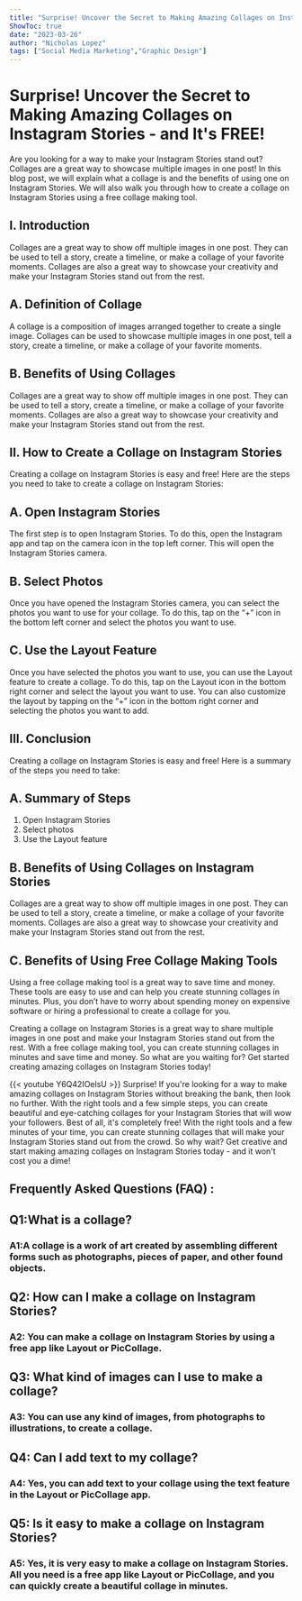```yaml
---
title: "Surprise! Uncover the Secret to Making Amazing Collages on Instagram Stories - and It's FREE!"
ShowToc: true 
date: "2023-03-26"
author: "Nicholas Lopez" 
tags: ["Social Media Marketing","Graphic Design"]
---
```

# Surprise! Uncover the Secret to Making Amazing Collages on Instagram Stories - and It's FREE!

Are you looking for a way to make your Instagram Stories stand out? Collages are a great way to showcase multiple images in one post! In this blog post, we will explain what a collage is and the benefits of using one on Instagram Stories. We will also walk you through how to create a collage on Instagram Stories using a free collage making tool. 

## I. Introduction

Collages are a great way to show off multiple images in one post. They can be used to tell a story, create a timeline, or make a collage of your favorite moments. Collages are also a great way to showcase your creativity and make your Instagram Stories stand out from the rest.

## A. Definition of Collage

A collage is a composition of images arranged together to create a single image. Collages can be used to showcase multiple images in one post, tell a story, create a timeline, or make a collage of your favorite moments. 

## B. Benefits of Using Collages

Collages are a great way to show off multiple images in one post. They can be used to tell a story, create a timeline, or make a collage of your favorite moments. Collages are also a great way to showcase your creativity and make your Instagram Stories stand out from the rest.

## II. How to Create a Collage on Instagram Stories

Creating a collage on Instagram Stories is easy and free! Here are the steps you need to take to create a collage on Instagram Stories: 

## A. Open Instagram Stories

The first step is to open Instagram Stories. To do this, open the Instagram app and tap on the camera icon in the top left corner. This will open the Instagram Stories camera. 

## B. Select Photos

Once you have opened the Instagram Stories camera, you can select the photos you want to use for your collage. To do this, tap on the “+” icon in the bottom left corner and select the photos you want to use. 

## C. Use the Layout Feature

Once you have selected the photos you want to use, you can use the Layout feature to create a collage. To do this, tap on the Layout icon in the bottom right corner and select the layout you want to use. You can also customize the layout by tapping on the “+” icon in the bottom right corner and selecting the photos you want to add. 

## III. Conclusion

Creating a collage on Instagram Stories is easy and free! Here is a summary of the steps you need to take: 

## A. Summary of Steps

1. Open Instagram Stories
2. Select photos
3. Use the Layout feature

## B. Benefits of Using Collages on Instagram Stories

Collages are a great way to show off multiple images in one post. They can be used to tell a story, create a timeline, or make a collage of your favorite moments. Collages are also a great way to showcase your creativity and make your Instagram Stories stand out from the rest.

## C. Benefits of Using Free Collage Making Tools

Using a free collage making tool is a great way to save time and money. These tools are easy to use and can help you create stunning collages in minutes. Plus, you don’t have to worry about spending money on expensive software or hiring a professional to create a collage for you. 

Creating a collage on Instagram Stories is a great way to share multiple images in one post and make your Instagram Stories stand out from the rest. With a free collage making tool, you can create stunning collages in minutes and save time and money. So what are you waiting for? Get started creating amazing collages on Instagram Stories today!

{{< youtube Y6Q42IOelsU >}} 
Surprise! If you're looking for a way to make amazing collages on Instagram Stories without breaking the bank, then look no further. With the right tools and a few simple steps, you can create beautiful and eye-catching collages for your Instagram Stories that will wow your followers. Best of all, it's completely free! With the right tools and a few minutes of your time, you can create stunning collages that will make your Instagram Stories stand out from the crowd. So why wait? Get creative and start making amazing collages on Instagram Stories today - and it won't cost you a dime!

## Frequently Asked Questions (FAQ) :
<h2>Q1:What is a collage? </h2>

<h3>A1:A collage is a work of art created by assembling different forms such as photographs, pieces of paper, and other found objects. </h3>

<h2>Q2: How can I make a collage on Instagram Stories? </h2>

<h3>A2: You can make a collage on Instagram Stories by using a free app like Layout or PicCollage. </h3>

<h2>Q3: What kind of images can I use to make a collage? </h2>

<h3>A3: You can use any kind of images, from photographs to illustrations, to create a collage. </h3>

<h2>Q4: Can I add text to my collage? </h2>

<h3>A4: Yes, you can add text to your collage using the text feature in the Layout or PicCollage app. </h3>

<h2>Q5: Is it easy to make a collage on Instagram Stories? </h2>

<h3>A5: Yes, it is very easy to make a collage on Instagram Stories. All you need is a free app like Layout or PicCollage, and you can quickly create a beautiful collage in minutes. </h3>


